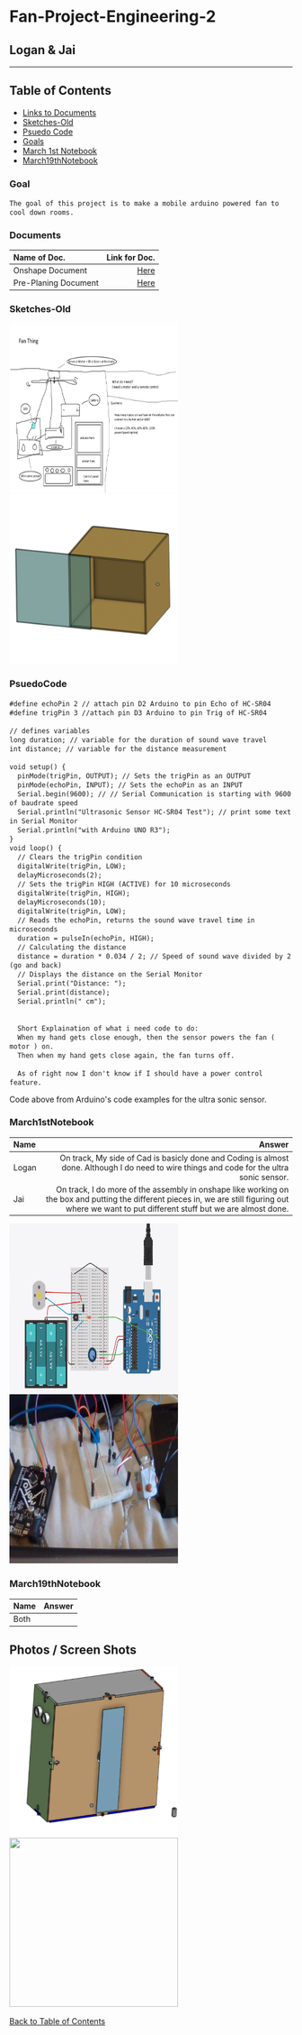 # Fan-Project-Engineering-2
## Logan & Jai
---
## Table of Contents
* [Links to Documents](#Documents)
* [Sketches-Old](#Sketches-Old)
* [Psuedo Code](#PsuedoCode)
* [Goals](#Goal)
* [March 1st Notebook](#March1stNotebook)
* [March19thNotebook](#March19thNotebook)
### Goal
``` 
The goal of this project is to make a mobile arduino powered fan to cool down rooms.
```


### Documents
| Name of Doc. | Link for Doc.  |
| :---         |     ---:       |
| Onshape Document   | [Here](https://cvilleschools.onshape.com/documents/6c10221f72a62c5827a6a0c3/w/3c881ee184980c73d02d8186/e/a389b126452617b6238eb00f)     |
| Pre-Planing Document  | [Here](https://docs.google.com/document/d/1r2iU-Si7RD9-BX3SUI-XrdDTprjM076UKu1Y0U7GHaY/edit?usp=sharing)      |


### Sketches-Old
<img src="https://github.com/Logan-Martin/Fan-Project-Engineering-2/blob/main/ArduinoFanPitchv2.png" width="300" height="300"> <img src="https://github.com/Logan-Martin/Fan-Project-Engineering-2/blob/main/Screenshot%20(45).png" width="300" height="300">



### PsuedoCode
```
#define echoPin 2 // attach pin D2 Arduino to pin Echo of HC-SR04
#define trigPin 3 //attach pin D3 Arduino to pin Trig of HC-SR04

// defines variables
long duration; // variable for the duration of sound wave travel
int distance; // variable for the distance measurement

void setup() {
  pinMode(trigPin, OUTPUT); // Sets the trigPin as an OUTPUT
  pinMode(echoPin, INPUT); // Sets the echoPin as an INPUT
  Serial.begin(9600); // // Serial Communication is starting with 9600 of baudrate speed
  Serial.println("Ultrasonic Sensor HC-SR04 Test"); // print some text in Serial Monitor
  Serial.println("with Arduino UNO R3");
}
void loop() {
  // Clears the trigPin condition
  digitalWrite(trigPin, LOW);
  delayMicroseconds(2);
  // Sets the trigPin HIGH (ACTIVE) for 10 microseconds
  digitalWrite(trigPin, HIGH);
  delayMicroseconds(10);
  digitalWrite(trigPin, LOW);
  // Reads the echoPin, returns the sound wave travel time in microseconds
  duration = pulseIn(echoPin, HIGH);
  // Calculating the distance
  distance = duration * 0.034 / 2; // Speed of sound wave divided by 2 (go and back)
  // Displays the distance on the Serial Monitor
  Serial.print("Distance: ");
  Serial.print(distance);
  Serial.println(" cm");
  
  
  Short Explaination of what i need code to do:
  When my hand gets close enough, then the sensor powers the fan ( motor ) on.
  Then when my hand gets close again, the fan turns off.
  
  As of right now I don't know if I should have a power control feature.
```
Code above from Arduino's code examples for the ultra sonic sensor.

### March1stNotebook
| Name      | Answer   |
| :---      | ---:     |
| Logan     | On track, My side of Cad is basicly done and Coding is almost done. Although I do need to wire things and code for the ultra sonic sensor. |
| Jai       | On track, I do more of the assembly in onshape like working on the box and putting the different pieces in, we are still figuring out where we want to put different stuff but we are almost done. |

<img src="https://github.com/Logan-Martin/Fan-Project-Engineering-2/blob/main/ArduinoMotorWiring.PNG" width="300" height="300"> <img src="https://github.com/Logan-Martin/Fan-Project-Engineering-2/blob/main/WIN_20210302_10_36_49_Pro.jpg" width="300" height="300">

### March19thNotebook
| Name      | Answer   |
| :---      | ---:     |
| Both   |  |

## Photos / Screen Shots
<img src="https://github.com/Logan-Martin/Fan-Project-Engineering-2/blob/main/image.png" width="300" height="300"><img src="" width="300" height="300">

[Back to Table of Contents](#Table-of-Contents)
